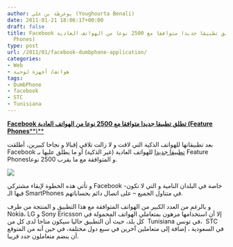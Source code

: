 ```yaml
---
author: يوغرطة بن علي (Youghourta Benali)
date: 2011-01-21 18:06:17+00:00
draft: false
title: Facebook تطلق تطبيقا جديدا متوافقا مع 2500 نوعا من الهواتف العادية (Feature
  Phones)
type: post
url: /2011/01/facebook-dumbphone-application/
categories:
- Web
- هواتف/ أجهزة لوحية
tags:
- DumbPhone
- facebook
- STC
- Tunisiana
---
```


[**Facebook تطلق تطبيقا جديدا متوافقا مع 2500 نوعا من الهواتف العادية (Feature Phones****)**](http://www.it-scoop.com/2011/01/facebook-dumbphone-application/)


بعد تطبيقاتها للهواتف الذكية التي لاقت و لا زالت تلاقي إقبالا و نجاحا كبيرين، أطلقت Facebook [تطبيقا جديدا](http://blog.facebook.com/blog.php?post=483824142130) للهواتف العادية (غير الذكية) أو ما يطلق عليها بـ Feature Phonesو المتوافقة مع ما يقرب 2500 نوعا.

[![](http://photos-h.ak.fbcdn.net/hphotos-ak-ash1/hs800.ash1/169019_10150138502961729_20531316728_7734100_3069418_a.jpg)
](http://www.it-scoop.com/2011/01/facebook-dumbphone-application/)

و تأتي هذه الخطوة لإبقاء مشتركي Facebook -خاصة في البلدان النامية و التي لا تكون فيها الـ SmartPhones في متناول الجميع – على اتصال دائم بحساباتهم.

و بالرغم من العدد الكبير من الهواتف المتوافقة مع هذا التطبيق و المنتجة من طرف Nokia، LG و Sony Ericsson إلا أن استخدامها مرهون بمتعاملي الهواتف المحمولة في كل بلد، حيث أن التطبيق حاليا سيكون متاحا لدى كل من  Tunisiana في تونس،  STC في السعودية ، إضافة إلى متعاملين آخرين في سبع دول مختلفة، في حين أنه من المتوقع أن ينضم متعاملون جدد قريبا.
